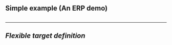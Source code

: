 ## Simple example (An ERP demo)

```python

```

---

## *Flexible target definition*

```python

```
